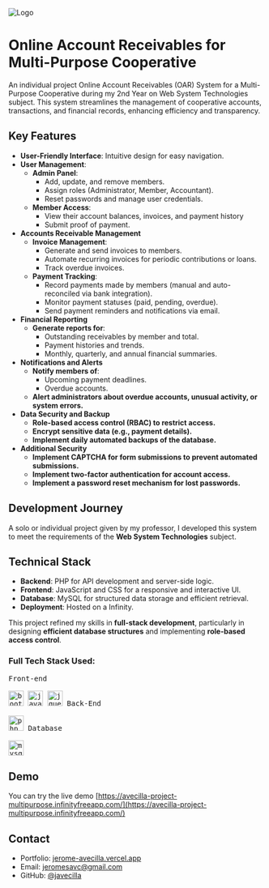 ![Logo](https://jerome-avecilla.infinityfreeapp.com/assets/images/oarsmc.png)

# Online Account Receivables for Multi-Purpose Cooperative

An individual project Online Account Receivables (OAR) System for a Multi-Purpose Cooperative during my 2nd Year on Web System Technologies subject. This system streamlines the management of cooperative accounts, transactions, and financial records, enhancing efficiency and transparency.

## Key Features  
- **User-Friendly Interface**: Intuitive design for easy navigation.  
- **User Management**:
  - **Admin Panel**:
    - Add, update, and remove members.
    - Assign roles (Administrator, Member, Accountant).
    - Reset passwords and manage user credentials.
  - **Member Access**:
    - View their account balances, invoices, and payment history
    - Submit proof of payment.
- **Accounts Receivable Management**
  - **Invoice Management**:
    - Generate and send invoices to members.
    - Automate recurring invoices for periodic contributions or loans.
    - Track overdue invoices.
  - **Payment Tracking**:
    - Record payments made by members (manual and auto-reconciled via bank integration).
    - Monitor payment statuses (paid, pending, overdue).
    - Send payment reminders and notifications via email.
- **Financial Reporting**
  - **Generate reports for**:
    - Outstanding receivables by member and total.
    - Payment histories and trends.
    - Monthly, quarterly, and annual financial summaries.
- **Notifications and Alerts**
  - **Notify members of**:
    - Upcoming payment deadlines.
    - Overdue accounts.
  - **Alert administrators about overdue accounts, unusual activity, or system errors.**
- **Data Security and Backup**
  - **Role-based access control (RBAC) to restrict access.**
  - **Encrypt sensitive data (e.g., payment details).**
  - **Implement daily automated backups of the database.**
- **Additional Security**
  - **Implement CAPTCHA for form submissions to prevent automated submissions.**
  - **Implement two-factor authentication for account access.**
  - **Implement a password reset mechanism for lost passwords.**

## Development Journey  
A solo or individual project given by my professor, I developed this system to meet the requirements of the **Web System Technologies** subject.

## Technical Stack  
- **Backend**: PHP for API development and server-side logic.  
- **Frontend**: JavaScript and CSS for a responsive and interactive UI.  
- **Database**: MySQL for structured data storage and efficient retrieval.  
- **Deployment**: Hosted on a Infinity. 

This project refined my skills in **full-stack development**, particularly in designing **efficient database structures** and implementing **role-based access control**.  

<h3 align="left">Full Tech Stack Used:</h3>
<p align="left">
  <kbd>
    <kbd>Front-end</kbd>
    <br>
    <br>
    <img width="30px" title="bootstrap" src="https://cdn.jsdelivr.net/gh/devicons/devicon/icons/bootstrap/bootstrap-original.svg" />
    <img width="30px" title="javascript" src="https://cdn.jsdelivr.net/gh/devicons/devicon/icons/javascript/javascript-original.svg" />
    <img width="30px" title="jquery" src="https://cdn.jsdelivr.net/gh/devicons/devicon/icons/jquery/jquery-original.svg" />
  </kbd>
  <kbd>
    <kbd>Back-End</kbd>
    <br>
    <br>
    <img width="30px" title="php" src="https://cdn.jsdelivr.net/gh/devicons/devicon/icons/php/php-original.svg" /> 
  </kbd>
  <kbd>
    <kbd>Database</kbd>
    <br>
    <br>
    <img width="30px" title="mysql" src="https://cdn.jsdelivr.net/gh/devicons/devicon@latest/icons/mysql/mysql-original.svg" /> 
  </kbd>
</p>

## Demo

You can try the live demo [https://avecilla-project-multipurpose.infinityfreeapp.com/](https://avecilla-project-multipurpose.infinityfreeapp.com/)

## Contact

- Portfolio: [jerome-avecilla.vercel.app](https://jerome-avecilla.vercel.app/)
- Email: jeromesavc@gmail.com
- GitHub: [@javecilla](https://github.com/javecilla)

